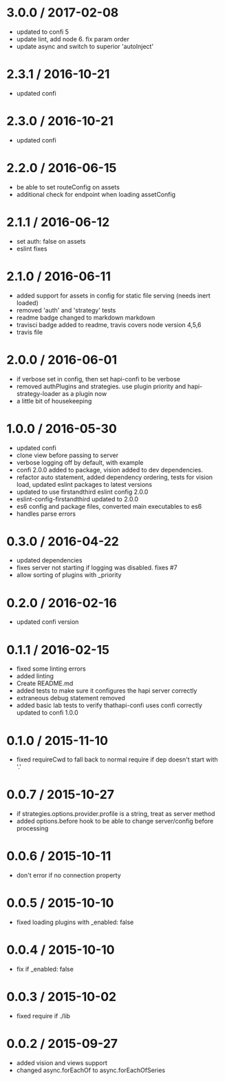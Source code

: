 
3.0.0 / 2017-02-08
==================

  * updated to confi 5
  * update lint, add node 6.  fix param order
  * update async and switch to superior 'autoInject'

2.3.1 / 2016-10-21
==================

  * updated confi

2.3.0 / 2016-10-21
==================

  * updated confi

2.2.0 / 2016-06-15
==================

  * be able to set routeConfig on assets
  * additional check for endpoint when loading assetConfig

2.1.1 / 2016-06-12
==================

  * set auth: false on assets
  * eslint fixes

2.1.0 / 2016-06-11
==================

  * added support for assets in config for static file serving (needs inert loaded)
  * removed 'auth' and 'strategy' tests
  * readme badge changed to markdown markdown
  * travisci badge added to readme, travis covers node version 4,5,6
  * travis file

2.0.0 / 2016-06-01
==================

  * if verbose set in config, then set hapi-confi to be verbose
  * removed authPlugins and strategies. use plugin priority and hapi-strategy-loader as a plugin now
  * a little bit of housekeeping

1.0.0 / 2016-05-30
==================

  * updated confi
  * clone view before passing to server
  * verbose logging off by default, with example
  * confi 2.0.0 added to package, vision added to dev dependencies.
  * refactor auto statement, added dependency ordering, tests for vision load, updated eslint packages to latest versions
  * updated to use firstandthird eslint config 2.0.0
  * eslint-config-firstandthird updated to 2.0.0
  * es6 config and package files, converted main executables to es6
  * handles parse errors

0.3.0 / 2016-04-22
==================

  * updated dependencies
  * fixes server not starting if logging was disabled. fixes #7
  * allow sorting of plugins with _priority

0.2.0 / 2016-02-16
==================

  * updated confi version

0.1.1 / 2016-02-15
==================

  * fixed some linting errors
  * added linting
  * Create README.md
  * added tests to make sure it configures the hapi server correctly
  * extraneous debug statement removed
  * added basic lab tests to verify thathapi-confi uses confi correctly updated to confi 1.0.0

0.1.0 / 2015-11-10
==================

  * fixed requireCwd to fall back to normal require if dep doesn't start with '.'

0.0.7 / 2015-10-27
==================

  * if strategies.options.provider.profile is a string, treat as server method
  * added options.before hook to be able to change server/config before processing

0.0.6 / 2015-10-11
==================

  * don't error if no connection property

0.0.5 / 2015-10-10
==================

  * fixed loading plugins with _enabled: false

0.0.4 / 2015-10-10
==================

  * fix if _enabled: false

0.0.3 / 2015-10-02
==================

  * fixed require if ./lib

0.0.2 / 2015-09-27
==================

  * added vision and views support
  * changed async.forEachOf to async.forEachOfSeries
